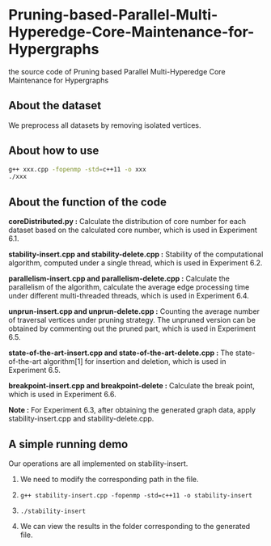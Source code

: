 # Pruning-based-Parallel-Multi-Hyperedge-Core-Maintenance-for-Hypergraphs

the source code of Pruning based Parallel Multi-Hyperedge Core Maintenance for Hypergraphs

## About the dataset

We preprocess all datasets by removing isolated vertices.

## About how to use

```bash
g++ xxx.cpp -fopenmp -std=c++11 -o xxx
./xxx
```

## About the function of the code

**coreDistributed.py :** Calculate the distribution of core number for each dataset based on the calculated core number, which is used in Experiment 6.1.

**stability-insert.cpp and stability-delete.cpp :** Stability of the computational algorithm, computed under a single thread, which is used in Experiment 6.2.

**parallelism-insert.cpp and parallelism-delete.cpp :** Calculate the parallelism of the algorithm, calculate the average edge processing time under different multi-threaded threads, which is used in Experiment 6.4.

**unprun-insert.cpp and unprun-delete.cpp :** Counting the average number of traversal vertices under pruning strategy. The unpruned version can be obtained by commenting out the pruned part, which is used in Experiment 6.5.

**state-of-the-art-insert.cpp and state-of-the-art-delete.cpp :** The state-of-the-art algorithm[1] for insertion and deletion, which is used in Experiment 6.5.

**breakpoint-insert.cpp and breakpoint-delete :** Calculate the break point, which is used in Experiment 6.6.

**Note :** For Experiment 6.3, after obtaining the generated graph data, apply stability-insert.cpp and stability-delete.cpp.

## A simple running demo

Our operations are all implemented on stability-insert.

1. We need to modify the corresponding path in the file.

2. `g++ stability-insert.cpp -fopenmp -std=c++11 -o stability-insert`

3. `./stability-insert`

4. We can view the results in the folder corresponding to the generated file.
